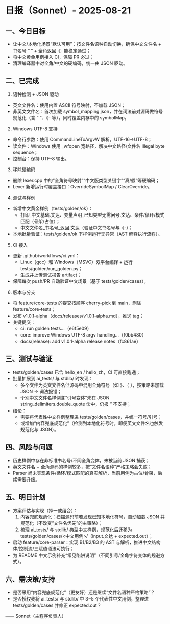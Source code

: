 # 日报（Sonnet）- 2025-08-21

## 一、今日目标
- 让中文/本地化场景“默认可用”：按文件名语种自动切换，确保中文文件名 + 书名号 “ ” + 全角返回《- 能稳定通过；
- 将中文黄金用例接入 CI，保障 PR 必过；
- 清理编译器中对全角/中文的硬编码，统一由 JSON 驱动。

## 二、已完成
1) 语种检测 + JSON 驱动
- 英文文件名：使用内置 ASCII 符号映射，不加载 JSON；
- 非英文文件名：首次加载 symbol_mapping.json，并在词法前对源码做符号规范化（含 “ ”、《- 等），同时覆盖内存中的 symbolMap。

2) Windows UTF-8 支持
- 命令行参数：使用 CommandLineToArgvW 解析，UTF-16→UTF-8；
- 读文件：Windows 使用 _wfopen 宽路径，解决中文路径/文件名 Illegal byte sequence；
- 控制台：保持 UTF-8 输出。

3) 移除硬编码
- 删除 lexer.cpp 中的“全角符号映射”“中文版类型关键字”“真/假”等硬编码；
- Lexer 新增运行时覆盖接口：OverrideSymbolMap / ClearOverride。

4) 测试与样例
- 新增中文黄金样例（tests/golden/ok）：
  - 打印_中文基础.文达、变量声明_已知类型无需问号.文达、条件/循环/模式匹配（骨架/占位）；
  - 中文文件名_书名号_返回.文达（验证中文书名号与《-）；
- 本地批量验证：tests/golden/ok 下样例运行无异常（AST 解释执行流程）。

5) CI 接入
- 更新 .github/workflows/ci.yml：
  - Linux（gcc）和 Windows（MSVC）双平台编译 + 运行 tests/golden/run_golden.py；
  - 生成并上传测试报告 artifact；
- 保障每次 push/PR 自动验证中文场景（基于 tests/golden/cases）。

6) 版本与分支
- 将 feature/core-tests 的提交按顺序 cherry-pick 到 main，删除 feature/core-tests；
- 发布 v1.0.1-alpha（docs/releases/v1.0.1-alpha.md），推送 tag；
- 关键提交：
  - ci: run golden tests…（e6f5e09）
  - core: improve Windows UTF-8 argv handling…（f0bb480）
  - docs(release): add v1.0.1-alpha release notes（fc861ae）

## 三、测试与验证
- tests/golden/cases 已含 hello_en / hello_zh，CI 可直接跑通；
- 批量扩展到 ai_tests/ 与 stdlib/ 时发现：
  - 多个文件为英文文件名但源码中混用全角符号（如 》、（ ），按策略未加载 JSON → 词法报错；
  - 个别中文文件名样例含“引号变体”未在 JSON string_delimiters.double_quote 命中，仍报 “ 不支持；
- 结论：
  - 需要将代表性中文样例整理进 tests/golden/cases，并统一符号/引号；
  - 或增加“内容兜底规范化”（检测到本地化符号时，即便英文文件名也触发规范化与 JSON）。

## 四、风险与问题
- 历史样例中存在非标准书名号/不同全角变体，未被当前 JSON 捕获；
- 英文文件名 + 全角源码的样例较多，按“文件名语种”严格策略会失败；
- Parser 尚未实现条件/循环/模式匹配的真实解析，当前用例为占位/骨架，后续需要升级。

## 五、明日计划
- 方案评估与实现（择一或组合）：
  1) 内容兜底规范化：扫描源码前若发现已知本地化符号，自动加载 JSON 并规范化（不改变“文件名优先”的主策略）；
  2) 梳理 ai_tests/ 与 stdlib/ 典型中文样例，规范化后迁移为 tests/golden/cases/<中文用例>/（input.文达 + expected.out）；
- 启动 feature/core-parser：实现 B1/B2/B3 的 AST 与解析，推进中文结构体/控制流/三赋值语法可执行；
- 为 README 中文示例补充“常见陷阱说明”（不同引号/全角字符变体的规避方式）。

## 六、需决策/支持
- 是否采用“内容兜底规范化”（更友好）还是继续“文件名语种严格策略”？
- 是否授权我将 ai_tests/ 与 stdlib/ 中 3~5 个代表性中文用例，整理进 tests/golden/cases 并修正 expected.out？

—— Sonnet（主程序负责人）
